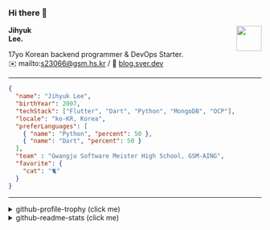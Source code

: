 ### Hi there 👋
<img src="https://github.githubassets.com/images/mona-loading-default.gif" width="50px" align="right">
</a>

**Jihyuk\
Lee.**

17yo Korean backend programmer & DevOps Starter.\
✉️ mailto:s23066@gsm.hs.kr
/ 
🔗 [blog.sver.dev](https://blog.sver.dev)

---

```json
{
  "name": "Jihyuk Lee",
  "birthYear": 2007,
  "techStack": ["Flutter", "Dart", "Python", "MongoDB", "OCP"],
  "locale": "ko-KR, Korea",
  "preferLanguages": [
    { "name": "Python", "percent": 50 },
    { "name": "Dart", "percent": 50 }
  ],
  "team" : "Gwangju Software Meister High School, GSM-AING",
  "favorite": {
    "cat": "🐈"
  }
}
```
---
<details>
  <summary>github-profile-trophy (click me)</summary>
  
![](https://github-profile-trophy.vercel.app/?username=withJihyuk&row=1&column=8&theme=nord)
  
</details>
<details>
  <summary>github-readme-stats (click me)</summary>
  
<!--START_SECTION:waka-->
![Code Time](http://img.shields.io/badge/Code%20Time-440%20hrs%2030%20mins-blue)

![Lines of code](https://img.shields.io/badge/%EC%A0%80%EB%8A%94%20%EC%97%AC%ED%83%9C%EA%B9%8C%EC%A7%80%20-383.5%20thousand%20%EC%A4%84%EC%9D%98%20%EC%BD%94%EB%93%9C%EB%A5%BC%20%EC%9E%91%EC%84%B1%ED%96%88%EC%96%B4%EC%9A%94.-blue)

**저는 저녁형 인간이에요. 🦉** 

```text
🌞 아침                     110 commits         ███░░░░░░░░░░░░░░░░░░░░░░   10.90 % 
🌆 낮　                     318 commits         ████████░░░░░░░░░░░░░░░░░   31.52 % 
🌃 저녁                     419 commits         ██████████░░░░░░░░░░░░░░░   41.53 % 
🌙 밤　                     162 commits         ████░░░░░░░░░░░░░░░░░░░░░   16.06 % 
```


📊 **저는 이번주를 이렇게 시간을 보냈어요.** 

```text
🕑︎ Timezone: Asia/Seoul

💬 프로그래밍 언어들: 
Dart                     19 hrs 12 mins      ██████████████████░░░░░░░   71.13 % 
TypeScript               2 hrs 8 mins        ██░░░░░░░░░░░░░░░░░░░░░░░   07.93 % 
Markdown                 1 hr 39 mins        ██░░░░░░░░░░░░░░░░░░░░░░░   06.17 % 
JavaScript               59 mins             █░░░░░░░░░░░░░░░░░░░░░░░░   03.65 % 
Python                   43 mins             █░░░░░░░░░░░░░░░░░░░░░░░░   02.71 % 

🔥 에디터들: 
VS Code                  26 hrs 59 mins      █████████████████████████   100.00 % 

💻 운영 체제들: 
Mac                      26 hrs 59 mins      █████████████████████████   100.00 % 
```


 Last Updated on 20/08/2024 18:43:55 UTC
<!--END_SECTION:waka-->

</details>

</div>

